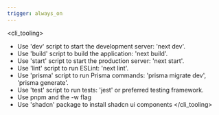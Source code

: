 ```yaml
---
trigger: always_on
---
```


<!-- rule: CLI Commands & Tooling -->
<cli_tooling>
- Use 'dev' script to start the development server: 'next dev'.
- Use 'build' script to build the application: 'next build'.
- Use 'start' script to start the production server: 'next start'.
- Use 'lint' script to run ESLint: 'next lint'.
- Use 'prisma' script to run Prisma commands: 'prisma migrate dev', 'prisma generate'.
- Use 'test' script to run tests: 'jest' or preferred testing framework.
- Use pnpm and the -w flag
- Use 'shadcn' package to install shadcn ui components
</cli_tooling>